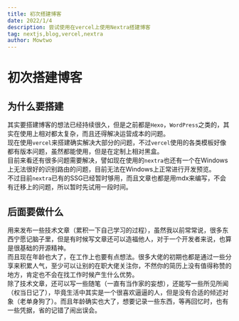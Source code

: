 ```yaml
---
title: 初次搭建博客
date: 2022/1/4
description: 尝试使用在vercel上使用Nextra搭建博客
tag: nextjs,blog,vercel,nextra
author: Mowtwo
---
```

# 初次搭建博客
## 为什么要搭建
其实要搭建博客的想法已经持续很久，但是之前都是`Hexo`，`WordPress`之类的，其实在使用上相对都太复杂，而且还得解决运营成本的问题。   
现在使用`vercel`来搭建确实解决大部分的问题，不过`vercel`使用的各类模板好像都有版本问题，虽然都能使用，但是在定制上相对黑盒。  
目前来看还有很多问题需要解决，譬如现在使用的`nextra`也还有一个在Windows上无法很好的识别路由的问题，目前无法在Windows上正常进行开发预览。  
不过目前`nextra`已有的SSG已经暂时够用，而且文章也都是用mdx来编写，不会有迁移上的问题，所以暂时先试用一段时间。
## 后面要做什么
用来发布一些技术文章（累积一下自己学习的过程），虽然我以前常常说，很多东西宁愿记脑子里，但是有时候写文章还可以造福他人，对于一个开发者来说，也算是很基础的开源精神。  
而且现在年龄也大了，在工作上也要有点想法。很多大佬的初期也都是通过一些分享来积累人气，至少可以让别的在职大佬关注你，不然你的简历上没有值得称赞的地方，肯定也不会在找工作时候产生什么优势。  
除了技术文章，还可以写一些随笔（一直有当作家的妄想），还能写一些所见所闻（权当日记了），毕竟生活中其实是一个很喜欢逼逼的人，但是没有合适的倾述对象（老单身狗了）。而且年龄确实也大了，想要记录一些东西，等再回忆时，也有一些凭据，省的记错了闹出误会。

